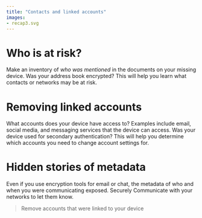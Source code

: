 ```yaml
---
title: "Contacts and linked accounts"
images:
- recap3.svg
---
```

# Who is at risk?

Make an inventory of *who was mentioned* in the documents on your missing device. Was your address book encrypted? This will help you learn what contacts or networks may be at risk.
<br>
# Removing linked accounts
What accounts does your device have access to? Examples include email, social media, and messaging services that the device can access. Was your device used for secondary authentication? This will help you determine which accounts you need to change account settings for.
<br>
# Hidden stories of metadata
Even if you use encryption tools for email or chat, the metadata of who and when you were communicating exposed. Securely Communicate with your networks to let them know.
<br>
> Remove accounts that were linked to your device
